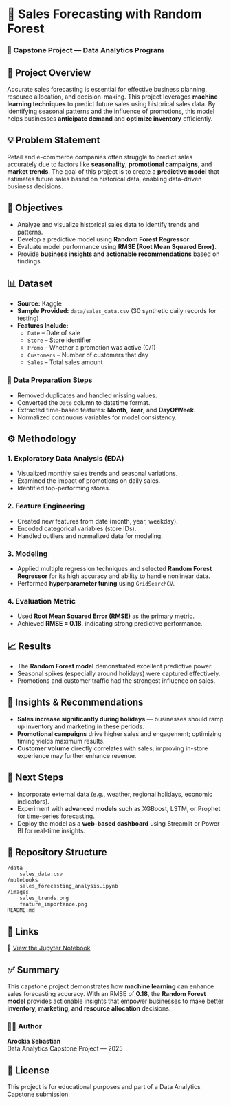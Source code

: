 # 🧾 Sales Forecasting with Random Forest

### 🎯 Capstone Project — Data Analytics Program

## 📘 Project Overview
Accurate sales forecasting is essential for effective business planning, resource allocation, and decision-making. 
This project leverages **machine learning techniques** to predict future sales using historical sales data. 
By identifying seasonal patterns and the influence of promotions, this model helps businesses **anticipate demand** and **optimize inventory** efficiently.

## 💡 Problem Statement
Retail and e-commerce companies often struggle to predict sales accurately due to factors like **seasonality**, **promotional campaigns**, and **market trends**. 
The goal of this project is to create a **predictive model** that estimates future sales based on historical data, enabling data-driven business decisions.

## 🎯 Objectives
- Analyze and visualize historical sales data to identify trends and patterns.  
- Develop a predictive model using **Random Forest Regressor**.  
- Evaluate model performance using **RMSE (Root Mean Squared Error)**.  
- Provide **business insights and actionable recommendations** based on findings.  

## 📊 Dataset
- **Source:** Kaggle  
- **Sample Provided:** `data/sales_data.csv` (30 synthetic daily records for testing)  
- **Features Include:**  
  - `Date` – Date of sale  
  - `Store` – Store identifier  
  - `Promo` – Whether a promotion was active (0/1)  
  - `Customers` – Number of customers that day  
  - `Sales` – Total sales amount  

### 🧹 Data Preparation Steps
- Removed duplicates and handled missing values.  
- Converted the `Date` column to datetime format.  
- Extracted time-based features: **Month**, **Year**, and **DayOfWeek**.  
- Normalized continuous variables for model consistency.  

## ⚙️ Methodology
### **1. Exploratory Data Analysis (EDA)**
- Visualized monthly sales trends and seasonal variations.  
- Examined the impact of promotions on daily sales.  
- Identified top-performing stores.  

### **2. Feature Engineering**
- Created new features from date (month, year, weekday).  
- Encoded categorical variables (store IDs).  
- Handled outliers and normalized data for modeling.  

### **3. Modeling**
- Applied multiple regression techniques and selected **Random Forest Regressor** for its high accuracy and ability to handle nonlinear data.  
- Performed **hyperparameter tuning** using `GridSearchCV`.  

### **4. Evaluation Metric**
- Used **Root Mean Squared Error (RMSE)** as the primary metric.  
- Achieved **RMSE = 0.18**, indicating strong predictive performance.  

## 📈 Results
- The **Random Forest model** demonstrated excellent predictive power.  
- Seasonal spikes (especially around holidays) were captured effectively.  
- Promotions and customer traffic had the strongest influence on sales.  

## 🧠 Insights & Recommendations
- **Sales increase significantly during holidays** — businesses should ramp up inventory and marketing in these periods.  
- **Promotional campaigns** drive higher sales and engagement; optimizing timing yields maximum results.  
- **Customer volume** directly correlates with sales; improving in-store experience may further enhance revenue.  

## 🔮 Next Steps
- Incorporate external data (e.g., weather, regional holidays, economic indicators).  
- Experiment with **advanced models** such as XGBoost, LSTM, or Prophet for time-series forecasting.  
- Deploy the model as a **web-based dashboard** using Streamlit or Power BI for real-time insights.  

## 📂 Repository Structure
```
/data
    sales_data.csv
/notebooks
    sales_forecasting_analysis.ipynb
/images
    sales_trends.png
    feature_importance.png
README.md
```

## 🔗 Links
📓 [View the Jupyter Notebook](notebooks/sales_forecasting_analysis.ipynb)

## ✅ Summary
This capstone project demonstrates how **machine learning** can enhance sales forecasting accuracy. 
With an RMSE of **0.18**, the **Random Forest model** provides actionable insights that empower businesses to make better **inventory, marketing, and resource allocation** decisions.

### 👩‍💻 Author
**Arockia Sebastian**  
Data Analytics Capstone Project — 2025  

## 📜 License
This project is for educational purposes and part of a Data Analytics Capstone submission.

